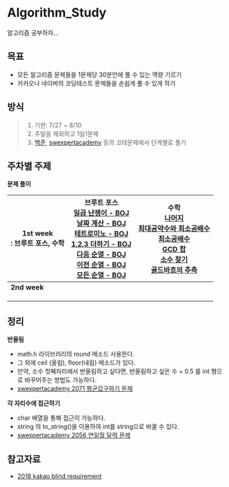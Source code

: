 # Algorithm_Study
알고리즘 공부하자...

## 목표
- 모든 알고리즘 문제들을 1문제당 30분안에 풀 수 있는 역량 기르기
- 카카오나 네이버의 코딩테스트 문제들을 손쉽게 풀 수 있게 하기 

## 방식

> 1. 기한: 7/27 ~ 8/10
> 2. 주말을 제외하고 1일1문제
> 3. [백준](https://www.acmicpc.net), [swexpertacademy](https://swexpertacademy.com/main/code/problem/problemList.do?) 등의 코테문제에서 단계별로 풀기



## 주차별 주제

**문제 풀이**

| 1st week<br />: 브루트 포스, 수학 | **브루트 포스**<br />[일곱 난쟁이 - BOJ](https://www.acmicpc.net/problem/2309) <br />[날짜 계산 - BOJ](https://www.acmicpc.net/problem/1476)<br />[테트로미노 - BOJ](https://www.acmicpc.net/problem/14500)<br />[1,2,3 더하기 - BOJ](https://www.acmicpc.net/problem/9095)<br />[다음 순열 - BOJ](https://www.acmicpc.net/problem/10972)<br />[이전 순열 - BOJ](https://www.acmicpc.net/problem/10973)<br />[모든 순열 - BOJ](https://www.acmicpc.net/problem/10974)<br /> | **수학**<br />[나머지](https://www.acmicpc.net/problem/10430)<br />[최대공약수와 최소공배수](https://www.acmicpc.net/problem/2609)<br />[최소공배수](https://www.acmicpc.net/problem/1934)<br />[GCD 합](https://www.acmicpc.net/problem/9613)<br />[소수 찾기](https://www.acmicpc.net/problem/1978)<br />[골드바흐의 추측](https://www.acmicpc.net/problem/6588) |
| --------------------------------- | ------------------------------------------------------------ | ------------------------------------------------------------ |
| **2nd week**                      |                                                              |                                                              |
|                                   |                                                              |                                                              |
|                                   |                                                              |                                                              |
|                                   |                                                              |                                                              |



## 정리 

**반올림** 

- math.h 라이브러리의 round 메소드 사용한다.
- 그 외에 ceil (올림), floor(내림) 메소드가 있다.
- 만약, 소수 첫째자리에서 반올림하고 싶다면, 반올림하고 싶은 수 + 0.5 를 int 형으로 바꾸어주는 방법도 가능하다.
- [swexpertacademy 2071 평균값구하기 문제](https://swexpertacademy.com/main/code/problem/problemDetail.do?contestProbId=AV5QRnJqA5cDFAUq&categoryId=AV5QRnJqA5cDFAUq&categoryType=CODE)

**각 자리수에 접근하기**

- char 배열을 통해 접근이 가능하다.
- string 의 to_string()을 이용하여 int를 string으로 바꿀 수 있다.
- [swexpertacademy 2056 연일월 달력 문제](https://swexpertacademy.com/main/code/problem/problemDetail.do?contestProbId=AV5QLkdKAz4DFAUq&categoryId=AV5QLkdKAz4DFAUq&categoryType=CODE)





## 참고자료

- [2018 kakao blind requirement](https://programmers.co.kr/learn/challenges)

